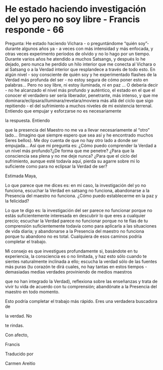 # He estado haciendo investigación del yo pero no soy libre - Francis responde - 66

Pregunta: He estado haciendo Vichara - o preguntándome “quién soy”- durante algunos años ya - a veces con más intensidad y más enfocada, y otras veces experimento períodos de olvido y no lo hago por un tiempo. Durante varios años he atendido a muchos Satsangs, y después lo he dejado, pero nunca he perdido un hilo interior que me conecta al Vichara o al Satsang o a la Verdad interior que resplandece a través de todo esto. En algún nivel - soy consciente de quién soy y he experimentado flashes de la Verdad más profunda del ser - no estoy segura de cómo poner esto en palabras… Pero no soy libre, ni estoy iluminada, ni en paz … O debería decir - no he alcanzado el nivel más profundo y auténtico, el estado en el que el conocer el verdadero ser sería liberador, penetrante, más intenso, y que me dominara/eclipsara/iluminara/revelara/moviera más allá del ciclo que sigo repitiendo - el del sufrimiento a muchos niveles de mi existencia terrenal. Entiendo que empujar y esforzarse no es necesariamente 

la respuesta. Entiendo

que la presencia del Maestro no me va a llevar necesariamente al “otro” lado… (Imagino que siempre espero que sea así y he encontrado muchos Seres bellos). Me doy cuenta de que no hay otro lado a donde ser empujada… Así que mi pregunta es: ¿Cómo puedo comprender la Verdad a un nivel más profundo?¿De forma que me penetre? ¿Para que la consciencia sea plena y no me deje nunca? ¿Para que el ciclo del sufrimiento, aunque esté todavía aquí, pierda su agarre sobre mi lo suficiente como para no eclipsar la Verdad de ser? 

Estimada Maya,

Lo que parece que me dices es: en mi caso, la investigación del yo no funciona, escuchar la Verdad en satsang no funciona, abandonarse a la Presencia del maestro no funciona. ¿Cómo puedo establecerme en la paz y la felicidad?

Lo que te digo es: la investigación del ser parece no funcionar porque no estás suficientemente interesada en descubrir lo que eres a cualquier precio; escuchar la Verdad parece no funcionar porque no te fías de tu comprensión suficientemente todavía como para aplicarla a las situaciones de vida diaria; y abandonarse a la Presencia del maestro no funciona porque tu abandono no es total. Cualquiera de esos caminos podría completar el trabajo. 

Mi consejo es que investigues profundamente si, basándote en tu experiencia, la consciencia es o no limitada, y haz esto sólo cuando te sientes naturalmente inclinada a ello; escucha la verdad sólo de las fuentes más puras (tu corazón te dirá cuales, no hay tantas en estos tiempos - demasiadas medias verdades proviniendo de medios maestros

que no han integrado la Verdad), reflexiona sobre las enseñanzas y trata de vivir tu vida de acuerdo con tu comprensión; abandónate a la Presencia del maestro en todo momento.

Esto podría completar el trabajo más rápido. Eres una verdadera buscadora de 

la verdad. No

te rindas.

Con afecto, 

Francis

Traducido por 

Carmen Areitio

